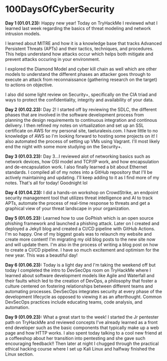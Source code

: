 # 100DaysOfCyberSecurity

**Day 1 (01.01.23):** Happy new year! Today on TryHackMe I reviewed what I learned last week regarding the basics of threat modeling and network intrusion models.

I learned about MITRE and how it is a knowledge base that tracks Advanced Persistent Threats (APTs) and their tactics, techniques, and procedures. This helps understand how attacks occur which helps both mitigate and prevent attacks occuring in your environment.

I explored the Diamond Model and cyber kill chain as well which are other models to understand the different phases an attacker goes through to execute an attack from reconnaissance (gathering research on the target) to actions on objective.

I also did some light review on Security+, specifically on the CIA triad and ways to protect the confidentiality, integrity and availability of your data.

**Day 2 (01.02.23):** Day 2! I started off by reviewing the SDLC, the different phases that are involved in the software development process from planning the design requirements to continuous integration and continous delivery. I then refined my notes on virtualization and set up an SSL certificate on AWS for my personal site, taeluralexis.com. I have little to no knowledge of AWS so I'm looking forward to hosting some projects on it! I also automated the process of setting up VMs using Vagrant. I'll most likely end the night with some more studying on the Security+.

**Day 3 (01.03.23):** Day 3...I reviewed alot of networking basics such as network devices, how OSI model and TCP/IP work, and how encapsulation and de-encapsulation work. I also finally learned a bit about Ethernet standards. I compiled all of my notes into a GitHub repository that I'll be actively maintaining and updating. I'll keep adding to it as I find more of my notes. That's all for today! Goodnight lol

**Day 4 (01.04.23):** I did a hands-on workshop on CrowdStrike, an endpoint security management tool that utilizes threat intelligence and AI to track APTs, automate the process of real-time response to threats and get a graphical view of your threat landscape in your organization.

**Day 5 (01.05.23):** Learned how to use GoPhish which is an open source phishing framework and launched a phishing attack. Later on I created and deployed a Jekyll blog and created a CI/CD pipeline with GitHub Actions. I'm so happy. One of my biggest goals was to relaunch my website and create more content! I'm migrating my old blog posts to the new site now and will update them. I'm also in the process of writing a blog post on how to create a CI/CD pipeline. I have so much excitement and optimism for the new year. This was a beautiful day! 

**Day 6 (01.06.23):** Today is a light day and I'm taking the weekend off but today I completed the intro to DevSecOps room on TryHackMe where I learned about software development models like Agile and Waterfall and their faults which led to the creation of DevOps, a philosophy that foster a culture centered on fostering relationships between different teams and automating processes. DevSecOps integrates security at every phase of the development lifecycle as opposed to viewing it as an afterthought. Common DevSecOps practices include educating teams, code analysis, and automation.  

**Day 9 (01.09.23):** What a great start to the week! I started the Jr pentester path on TryHackMe and reviewed concepts I've already learned as a front end developer such as the basic components that typically make up a web page and how HTTP works. I also spent today talking to a cool new friend at a coffeeshop about her transition into pentesting and she gave such encouraging feedback!! Then later at night I chugged through the practical ethical hacking course where I set up Kali Linux and halfway finished the Linux section. 
